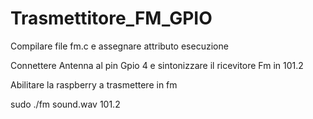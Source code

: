 # Trasmettitore_FM_GPIO



Compilare file fm.c e assegnare attributo esecuzione

Connettere Antenna al pin Gpio 4 e sintonizzare il ricevitore Fm in 101.2

Abilitare la raspberry a trasmettere in fm

sudo ./fm sound.wav 101.2
